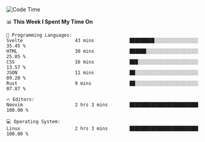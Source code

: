 <!-- [![Top Langs](https://github-readme-stats.vercel.app/api/top-langs/?username=gagahsyuja&theme=dracula&hide_border=true&border_radius=7)](https://github.com/anuraghazra/github-readme-stats) -->

<!--START_SECTION:waka-->
![Code Time](http://img.shields.io/badge/Code%20Time-295%20hrs%2039%20mins-blue)

📊 **This Week I Spent My Time On** 

```text
💬 Programming Languages: 
Svelte                   43 mins             █████████░░░░░░░░░░░░░░░░   35.45 % 
HTML                     30 mins             ██████░░░░░░░░░░░░░░░░░░░   25.05 % 
CSS                      16 mins             ███░░░░░░░░░░░░░░░░░░░░░░   13.57 % 
JSON                     11 mins             ██░░░░░░░░░░░░░░░░░░░░░░░   09.20 % 
Rust                     9 mins              ██░░░░░░░░░░░░░░░░░░░░░░░   07.87 % 

🔥 Editors: 
Neovim                   2 hrs 3 mins        █████████████████████████   100.00 % 

💻 Operating System: 
Linux                    2 hrs 3 mins        █████████████████████████   100.00 % 
```


<!--END_SECTION:waka-->
